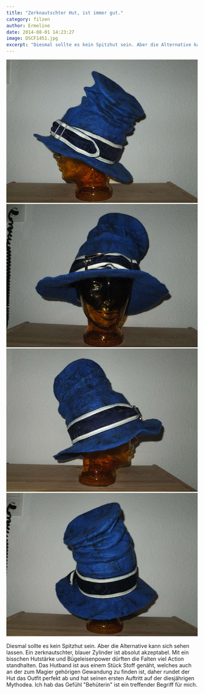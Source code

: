 ```yaml
---
title: "Zerknautschter Hut, ist immer gut."
category: filzen
author: Ermeline
date: 2014-08-01 14:23:27
image: DSCF1451.jpg
excerpt: "Diesmal sollte es kein Spitzhut sein. Aber die Alternative kann sich sehen lassen. "
---
```


![DSCF1451](DSCF1451.jpg)
![DSCF1450](DSCF1450.jpg)
![DSCF1453](DSCF1453.jpg)
![DSCF1452](DSCF1452.jpg)

Diesmal sollte es kein Spitzhut sein. Aber die Alternative kann sich sehen lassen. Ein zerknautschter, blauer Zylinder ist absolut akzeptabel. Mit ein bisschen Hutstärke und Bügeleisenpower dürften die Falten viel Action standhalten. Das Hutband ist aus einem Stück Stoff genäht, welches auch an der zum Magier gehörigen Gewandung zu finden ist, daher rundet der Hut das Outfit perfekt ab und hat seinen ersten Auftritt auf der diesjährigen Mythodea. Ich hab das Gefühl "Behüterin" ist ein treffender Begriff für mich.
